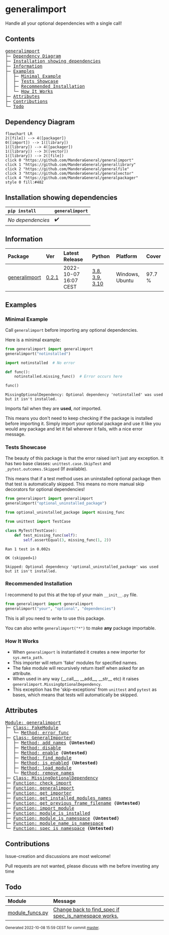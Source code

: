 # generalimport
Handle all your optional dependencies with a single call!

## Contents
<pre>
<a href='#generalimport'>generalimport</a>
├─ <a href='#Dependency-Diagram'>Dependency Diagram</a>
├─ <a href='#Installation-showing-dependencies'>Installation showing dependencies</a>
├─ <a href='#Information'>Information</a>
├─ <a href='#Examples'>Examples</a>
│  ├─ <a href='#Minimal-Example'>Minimal Example</a>
│  ├─ <a href='#Tests-Showcase'>Tests Showcase</a>
│  ├─ <a href='#Recommended-Installation'>Recommended Installation</a>
│  └─ <a href='#How-It-Works'>How It Works</a>
├─ <a href='#Attributes'>Attributes</a>
├─ <a href='#Contributions'>Contributions</a>
└─ <a href='#Todo'>Todo</a>
</pre>

## Dependency Diagram
```mermaid
flowchart LR
2([file]) --> 4([packager])
0([import]) --> 1([library])
1([library]) --> 4([packager])
1([library]) --> 3([vector])
1([library]) --> 2([file])
click 0 "https://github.com/ManderaGeneral/generalimport"
click 1 "https://github.com/ManderaGeneral/generallibrary"
click 2 "https://github.com/ManderaGeneral/generalfile"
click 3 "https://github.com/ManderaGeneral/generalvector"
click 4 "https://github.com/ManderaGeneral/generalpackager"
style 0 fill:#482
```

## Installation showing dependencies
| `pip install`     | `generalimport`   |
|:------------------|:------------------|
| *No dependencies* | ✔️                |

## Information
| Package                                                          | Ver                                              | Latest Release        | Python                                                                                                                                                                                  | Platform        | Cover   |
|:-----------------------------------------------------------------|:-------------------------------------------------|:----------------------|:----------------------------------------------------------------------------------------------------------------------------------------------------------------------------------------|:----------------|:--------|
| [generalimport](https://github.com/ManderaGeneral/generalimport) | [0.2.1](https://pypi.org/project/generalimport/) | 2022-10-07 16:07 CEST | [3.8](https://www.python.org/downloads/release/python-380/), [3.9](https://www.python.org/downloads/release/python-390/), [3.10](https://www.python.org/downloads/release/python-3100/) | Windows, Ubuntu | 97.7 %  |

## Examples

### Minimal Example

Call `generalimport` before importing any optional dependencies.

Here is a minimal example:

``` python
from generalimport import generalimport
generalimport("notinstalled")

import notinstalled  # No error

def func():
    notinstalled.missing_func()  # Error occurs here

func()
```


```
MissingOptionalDependency: Optional dependency 'notinstalled' was used but it isn't installed.
```

Imports fail when they are **used**, *not* imported.

This means you don't need to keep checking if the package is installed before importing it.
Simply import your optional package and use it like you would any package and let it fail wherever it fails, with a nice error message.

### Tests Showcase

The beauty of this package is that the error raised isn't just any exception.
It has two base classes: `unittest.case.SkipTest` and `_pytest.outcomes.Skipped` (If available).

This means that if a test method uses an uninstalled optional package then that test is automatically skipped.
This means no more manual skip decorators for optional dependencies!

``` python
from generalimport import generalimport
generalimport("optional_uninstalled_package")

from optional_uninstalled_package import missing_func

from unittest import TestCase

class MyTest(TestCase):
    def test_missing_func(self):
        self.assertEqual(3, missing_func(1, 2))
```


```
Ran 1 test in 0.002s

OK (skipped=1)

Skipped: Optional dependency 'optional_uninstalled_package' was used but it isn't installed.
```

### Recommended Installation

I recommend to put this at the top of your main `__init__.py` file.

``` python
from generalimport import generalimport
generalimport("your", "optional", "dependencies")
```

This is all you need to write to use this package.

You can also write `generalimport("*")` to make **any** package importable.

### How It Works


- When `generalimport` is instantiated it creates a new importer for `sys.meta_path`.
- This importer will return 'fake' modules for specified names.
- The fake module will recursively return itself when asked for an attribute.
- When used in any way (\_\_call\_\_, \_\_add\_\_, \_\_str\_\_ etc) it raises `generalimport.MissingOptionalDependency`.
- This exception has the 'skip-exceptions' from `unittest` and `pytest` as bases, which means that tests will automatically be skipped.

## Attributes
<pre>
<a href='https://github.com/ManderaGeneral/generalimport/blob/master/generalimport/__init__.py#L1'>Module: generalimport</a>
├─ <a href='https://github.com/ManderaGeneral/generalimport/blob/master/generalimport/fake_module.py#L4'>Class: FakeModule</a>
│  └─ <a href='https://github.com/ManderaGeneral/generalimport/blob/master/generalimport/fake_module.py#L14'>Method: error_func</a>
├─ <a href='https://github.com/ManderaGeneral/generalimport/blob/master/generalimport/general_importer.py#L12'>Class: GeneralImporter</a>
│  ├─ <a href='https://github.com/ManderaGeneral/generalimport/blob/master/generalimport/general_importer.py#L111'>Method: add_names</a> <b>(Untested)</b>
│  ├─ <a href='https://github.com/ManderaGeneral/generalimport/blob/master/generalimport/general_importer.py#L140'>Method: disable</a>
│  ├─ <a href='https://github.com/ManderaGeneral/generalimport/blob/master/generalimport/general_importer.py#L134'>Method: enable</a> <b>(Untested)</b>
│  ├─ <a href='https://github.com/ManderaGeneral/generalimport/blob/master/generalimport/general_importer.py#L83'>Method: find_module</a>
│  ├─ <a href='https://github.com/ManderaGeneral/generalimport/blob/master/generalimport/general_importer.py#L130'>Method: is_enabled</a> <b>(Untested)</b>
│  ├─ <a href='https://github.com/ManderaGeneral/generalimport/blob/master/generalimport/general_importer.py#L105'>Method: load_module</a>
│  └─ <a href='https://github.com/ManderaGeneral/generalimport/blob/master/generalimport/general_importer.py#L114'>Method: remove_names</a>
├─ <a href='https://github.com/ManderaGeneral/generalimport/blob/master/generalimport/exception.py#L13'>Class: MissingOptionalDependency</a>
├─ <a href='https://github.com/ManderaGeneral/generalimport/blob/master/generalimport/main.py#L25'>Function: check_import</a>
├─ <a href='https://github.com/ManderaGeneral/generalimport/blob/master/generalimport/main.py#L15'>Function: generalimport</a>
├─ <a href='https://github.com/ManderaGeneral/generalimport/blob/master/generalimport/main.py#L11'>Function: get_importer</a>
├─ <a href='https://github.com/ManderaGeneral/generalimport/blob/master/generalimport/module_funcs.py#L7'>Function: get_installed_modules_names</a>
├─ <a href='https://github.com/ManderaGeneral/generalimport/blob/master/generalimport/module_funcs.py#L59'>Function: get_previous_frame_filename</a> <b>(Untested)</b>
├─ <a href='https://github.com/ManderaGeneral/generalimport/blob/master/generalimport/module_funcs.py#L28'>Function: import_module</a>
├─ <a href='https://github.com/ManderaGeneral/generalimport/blob/master/generalimport/module_funcs.py#L12'>Function: module_is_installed</a>
├─ <a href='https://github.com/ManderaGeneral/generalimport/blob/master/generalimport/module_funcs.py#L44'>Function: module_is_namespace</a> <b>(Untested)</b>
├─ <a href='https://github.com/ManderaGeneral/generalimport/blob/master/generalimport/module_funcs.py#L48'>Function: module_name_is_namespace</a>
└─ <a href='https://github.com/ManderaGeneral/generalimport/blob/master/generalimport/module_funcs.py#L41'>Function: spec_is_namespace</a> <b>(Untested)</b>
</pre>

## Contributions
Issue-creation and discussions are most welcome!

Pull requests are not wanted, please discuss with me before investing any time

## Todo
| Module                                                                                                                     | Message                                                                                                                                                          |
|:---------------------------------------------------------------------------------------------------------------------------|:-----------------------------------------------------------------------------------------------------------------------------------------------------------------|
| <a href='https://github.com/ManderaGeneral/generalimport/blob/master/generalimport/module_funcs.py#L1'>module_funcs.py</a> | <a href='https://github.com/ManderaGeneral/generalimport/blob/master/generalimport/module_funcs.py#L15'>Change back to find_spec if spec_is_namespace works.</a> |

<sup>
Generated 2022-10-08 15:59 CEST for commit <a href='https://github.com/ManderaGeneral/generalimport/commit/master'>master</a>.
</sup>
